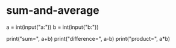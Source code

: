# sum-and-average
a = int(input("a:"))
b = int(input("b:"))

print("sum=", a+b)
print("difference=", a-b)
print("product=", a*b)
